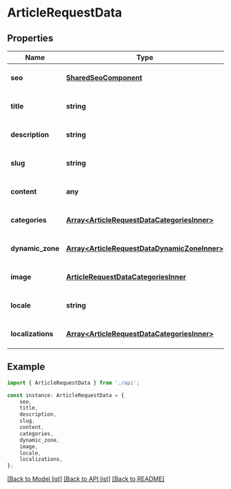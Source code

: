 # ArticleRequestData


## Properties

Name | Type | Description | Notes
------------ | ------------- | ------------- | -------------
**seo** | [**SharedSeoComponent**](SharedSeoComponent.md) |  | [optional] [default to undefined]
**title** | **string** |  | [optional] [default to undefined]
**description** | **string** |  | [optional] [default to undefined]
**slug** | **string** |  | [optional] [default to undefined]
**content** | **any** |  | [optional] [default to undefined]
**categories** | [**Array&lt;ArticleRequestDataCategoriesInner&gt;**](ArticleRequestDataCategoriesInner.md) |  | [optional] [default to undefined]
**dynamic_zone** | [**Array&lt;ArticleRequestDataDynamicZoneInner&gt;**](ArticleRequestDataDynamicZoneInner.md) |  | [optional] [default to undefined]
**image** | [**ArticleRequestDataCategoriesInner**](ArticleRequestDataCategoriesInner.md) |  | [optional] [default to undefined]
**locale** | **string** |  | [optional] [default to undefined]
**localizations** | [**Array&lt;ArticleRequestDataCategoriesInner&gt;**](ArticleRequestDataCategoriesInner.md) |  | [optional] [default to undefined]

## Example

```typescript
import { ArticleRequestData } from './api';

const instance: ArticleRequestData = {
    seo,
    title,
    description,
    slug,
    content,
    categories,
    dynamic_zone,
    image,
    locale,
    localizations,
};
```

[[Back to Model list]](../README.md#documentation-for-models) [[Back to API list]](../README.md#documentation-for-api-endpoints) [[Back to README]](../README.md)
